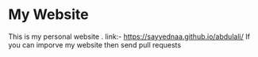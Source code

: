 # My Website

This is my personal website .
link:- https://sayyednaa.github.io/abdulali/
If you can imporve my website then send pull requests
